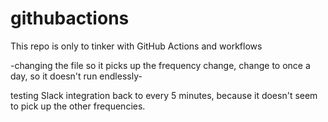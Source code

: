 # githubactions

This repo is only to tinker with GitHub Actions and workflows

-changing the file so it picks up the frequency change, change to once a day, so it doesn't run endlessly-

testing Slack integration
back to every 5 minutes, because it doesn't seem to pick up the other frequencies.
